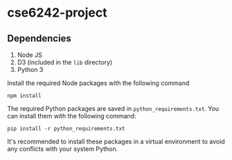 # cse6242-project

## Dependencies
1. Node JS
2. D3 (included in the `lib` directory)
3. Python 3

Install the required Node packages with the following command
```
npm install
```

The required Python packages are saved in `python_requirements.txt`.  You can install them with the following command:
```
pip install -r python_requirements.txt
```
It's recommended to install these packages in a virtual environment to avoid any conflicts with your system Python.
